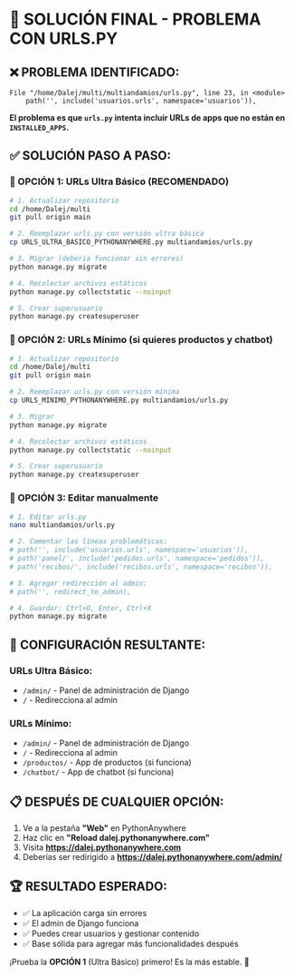 # 🚀 SOLUCIÓN FINAL - PROBLEMA CON URLS.PY

## ❌ PROBLEMA IDENTIFICADO:
```
File "/home/Dalej/multi/multiandamios/urls.py", line 23, in <module>
    path('', include('usuarios.urls', namespace='usuarios')),
```

**El problema es que `urls.py` intenta incluir URLs de apps que no están en `INSTALLED_APPS`.**

## ✅ SOLUCIÓN PASO A PASO:

### 🚀 OPCIÓN 1: URLs Ultra Básico (RECOMENDADO)

```bash
# 1. Actualizar repositorio
cd /home/Dalej/multi
git pull origin main

# 2. Reemplazar urls.py con versión ultra básica
cp URLS_ULTRA_BASICO_PYTHONANYWHERE.py multiandamios/urls.py

# 3. Migrar (debería funcionar sin errores)
python manage.py migrate

# 4. Recolectar archivos estáticos
python manage.py collectstatic --noinput

# 5. Crear superusuario
python manage.py createsuperuser
```

### 🚀 OPCIÓN 2: URLs Mínimo (si quieres productos y chatbot)

```bash
# 1. Actualizar repositorio
cd /home/Dalej/multi
git pull origin main

# 2. Reemplazar urls.py con versión mínima
cp URLS_MINIMO_PYTHONANYWHERE.py multiandamios/urls.py

# 3. Migrar
python manage.py migrate

# 4. Recolectar archivos estáticos
python manage.py collectstatic --noinput

# 5. Crear superusuario
python manage.py createsuperuser
```

### 🚀 OPCIÓN 3: Editar manualmente

```bash
# 1. Editar urls.py
nano multiandamios/urls.py

# 2. Comentar las líneas problemáticas:
# path('', include('usuarios.urls', namespace='usuarios')),
# path('panel/', include('pedidos.urls', namespace='pedidos')),
# path('recibos/', include('recibos.urls', namespace='recibos')),

# 3. Agregar redirección al admin:
# path('', redirect_to_admin),

# 4. Guardar: Ctrl+O, Enter, Ctrl+X
python manage.py migrate
```

## 🎯 CONFIGURACIÓN RESULTANTE:

### **URLs Ultra Básico:**
- `/admin/` - Panel de administración de Django
- `/` - Redirecciona al admin

### **URLs Mínimo:**
- `/admin/` - Panel de administración de Django
- `/` - Redirecciona al admin
- `/productos/` - App de productos (si funciona)
- `/chatbot/` - App de chatbot (si funciona)

## 📋 DESPUÉS DE CUALQUIER OPCIÓN:

1. Ve a la pestaña **"Web"** en PythonAnywhere
2. Haz clic en **"Reload dalej.pythonanywhere.com"**
3. Visita **https://dalej.pythonanywhere.com**
4. Deberías ser redirigido a **https://dalej.pythonanywhere.com/admin/**

## 🏆 RESULTADO ESPERADO:

- ✅ La aplicación carga sin errores
- ✅ El admin de Django funciona
- ✅ Puedes crear usuarios y gestionar contenido
- ✅ Base sólida para agregar más funcionalidades después

¡Prueba la **OPCIÓN 1** (Ultra Básico) primero! Es la más estable. 🎯
